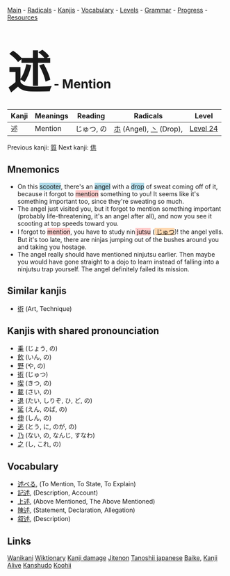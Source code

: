 <style> bigfont {font-size: 100px}</style>
[Main](../README.md) -
[Radicals](../radicals.md) -
[Kanjis](../kanjis.md) -
[Vocabulary](../vocabulary.md) -
[Levels](../levels.md) -
[Grammar](../grammar.md) - 
[Progress](../progress.md) -
[Resources](../resources.md)
# <bigfont> 述</bigfont> - Mention 

| Kanji | Meanings | Reading | Radicals | Level |
| --- | --- | --- | --- | --- |
| 述 | Mention | じゅつ, の | [ホ](../radicals/ホ.md) (Angel), [丶](../radicals/丶.md) (Drop),  | [Level 24](../levels/wk_level24.md) |

Previous kanji: [質](質.md) Next kanji: [供](供.md) 

## Mnemonics
 * On this <span style="background-color:#ADD8E6"> scooter</span>, there's an <span style="background-color:#ADD8E6"> angel</span> with a <span style="background-color:#ADD8E6"> drop</span> of sweat coming off of it, because it forgot to <span style="background-color:#ffcccb"> mention</span> something to you! It seems like it's something important too, since they're sweating so much.
* The angel just visited you, but it forgot to mention something important (probably life-threatening, it's an angel after all), and now you see it scooting at top speeds toward you.
* I forgot to <span style="background-color:#ffcccb"> mention</span>, you have to study nin<span style="background-color:#ffcccb"> jutsu</span> (<span style="background-color:#fed8b1"> [じゅつ](https://jisho.org/search/じゅつ)</span>)! the angel yells. But it's too late, there are ninjas jumping out of the bushes around you and taking you hostage.
* The angel really should have mentioned ninjutsu earlier. Then maybe you would have gone straight to a dojo to learn instead of falling into a ninjutsu trap yourself. The angel definitely failed its mission.


## Similar kanjis
 * [術](術.md) (Art, Technique)



## Kanjis with shared pronounciation
 * [乗](乗.md) (じょう, の)
* [飲](飲.md) (いん, の)
* [野](野.md) (や, の)
* [術](術.md) (じゅつ)
* [喫](喫.md) (きつ, の)
* [載](載.md) (さい, の)
* [退](退.md) (たい, しりぞ, ひ, ど, の)
* [延](延.md) (えん, のば, の)
* [伸](伸.md) (しん, の)
* [逃](逃.md) (とう, に, のが, の)
* [乃](乃.md) (ない, の, なんじ, すなわ)
* [之](之.md) (し, これ, の)



## Vocabulary
 * [述べる](../vocabulary/述.md), (To Mention, To State, To Explain)
* [記述](../vocabulary/述.md), (Description, Account)
* [上述](../vocabulary/述.md), (Above Mentioned, The Above Mentioned)
* [陳述](../vocabulary/述.md), (Statement, Declaration, Allegation)
* [叙述](../vocabulary/述.md), (Description)




## Links 


[Wanikani](https://www.wanikani.com/kanji/述)
[Wiktionary](https://en.wiktionary.org/wiki/述)
[Kanji damage](http://www.kanjidamage.com/kanji/search?utf8=✓&q=述)
[Jitenon](https://jitenon.com/kanji/述)
[Tanoshii japanese](https://www.tanoshiijapanese.com/dictionary/kanji.cfm?k=述)
[Baike](https://baike.baidu.com/item/述),
[Kanji Alive](https://app.kanjialive.com/述)
[Kanshudo](https://www.kanshudo.com/searchmn?q=述)
[Koohii](https://kanji.koohii.com/study/kanji/述)
